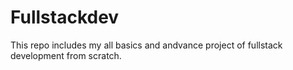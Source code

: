 # Fullstackdev
This  repo includes my all basics and andvance project of fullstack development from scratch.
